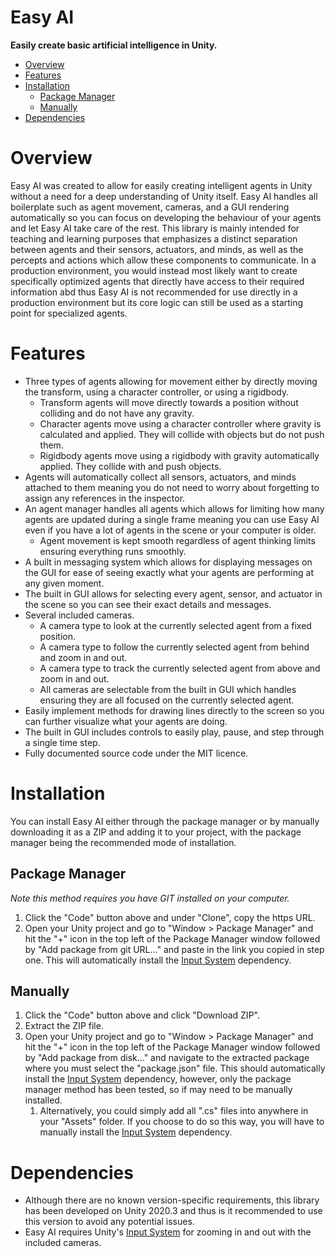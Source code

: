 ﻿# Easy AI

**Easily create basic artificial intelligence in Unity.**

- [Overview](#overview "Overview")
- [Features](#features "Features")
- [Installation](#installation "Installation")
  - [Package Manager](#package-manager "Package Manager")
  - [Manually](#manually "Manually")
- [Dependencies](#dependencies "Dependencies")

# Overview

Easy AI was created to allow for easily creating intelligent agents in Unity without a need for a deep understanding of Unity itself. Easy AI handles all boilerplate such as agent movement, cameras, and a GUI rendering automatically so you can focus on developing the behaviour of your agents and let Easy AI take care of the rest. This library is mainly intended for teaching and learning purposes that emphasizes a distinct separation between agents and their sensors, actuators, and minds, as well as the percepts and actions which allow these components to communicate. In a production environment, you would instead most likely want to create specifically optimized agents that directly have access to their required information abd thus Easy AI is not recommended for use directly in a production environment but its core logic can still be used as a starting point for specialized agents.

# Features

- Three types of agents allowing for movement either by directly moving the transform, using a character controller, or using a rigidbody.
  - Transform agents will move directly towards a position without colliding and do not have any gravity.
  - Character agents move using a character controller where gravity is calculated and applied. They will collide with objects but do not push them.
  - Rigidbody agents move using a rigidbody with gravity automatically applied. They collide with and push objects.
- Agents will automatically collect all sensors, actuators, and minds attached to them meaning you do not need to worry about forgetting to assign any references in the inspector.
- An agent manager handles all agents which allows for limiting how many agents are updated during a single frame meaning you can use Easy AI even if you have a lot of agents in the scene or your computer is older.
  - Agent movement is kept smooth regardless of agent thinking limits ensuring everything runs smoothly.
- A built in messaging system which allows for displaying messages on the GUI for ease of seeing exactly what your agents are performing at any given moment.
- The built in GUI allows for selecting every agent, sensor, and actuator in the scene so you can see their exact details and messages.
- Several included cameras.
  - A camera type to look at the currently selected agent from a fixed position.
  - A camera type to follow the currently selected agent from behind and zoom in and out.
  - A camera type to track the currently selected agent from above and zoom in and out.
  - All cameras are selectable from the built in GUI which handles ensuring they are all focused on the currently selected agent.
- Easily implement methods for drawing lines directly to the screen so you can further visualize what your agents are doing.
- The built in GUI includes controls to easily play, pause, and step through a single time step.
- Fully documented source code under the MIT licence.

# Installation

You can install Easy AI either through the package manager or by manually downloading it as a ZIP and adding it to your project, with the package manager being the recommended mode of installation.

## Package Manager

*Note this method requires you have GIT installed on your computer.*

1. Click the "Code" button above and under "Clone", copy the https URL.
2. Open your Unity project and go to "Window > Package Manager" and hit the "+" icon in the top left of the Package Manager window followed by "Add package from git URL..." and paste in the link you copied in step one. This will automatically install the [Input System](https://docs.unity3d.com/Packages/com.unity.inputsystem@1.1/manual/index.html "Input System") dependency.

## Manually

1. Click the "Code" button above and click "Download ZIP".
2. Extract the ZIP file.
3. Open your Unity project and go to "Window > Package Manager" and hit the "+" icon in the top left of the Package Manager window followed by "Add package from disk..." and navigate to the extracted package where you must select the "package.json" file. This should automatically install the [Input System](https://docs.unity3d.com/Packages/com.unity.inputsystem@1.1/manual/index.html "Input System") dependency, however, only the package manager method has been tested, so if may need to be manually installed.
   1. Alternatively, you could simply add all ".cs" files into anywhere in your "Assets" folder. If you choose to do so this way, you will have to manually install the [Input System](https://docs.unity3d.com/Packages/com.unity.inputsystem@1.1/manual/index.html "Input System") dependency.

# Dependencies

- Although there are no known version-specific requirements, this library has been developed on Unity 2020.3 and thus is it recommended to use this version to avoid any potential issues.
- Easy AI requires Unity's [Input System](https://docs.unity3d.com/Packages/com.unity.inputsystem@1.1/manual/index.html "Input System") for zooming in and out with the included cameras.